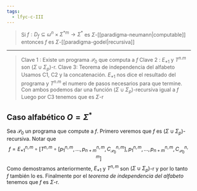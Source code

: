 ```yaml
---
tags:
  - lfyc-c-III
---
```

> Si $f: D_f\subseteq \omega^n\times\Sigma^{*m}\to\Sigma^*$ es $\Sigma$-[[paradigma-neumann|computable]] entonces $f$ es $\Sigma$-[[paradigma-godel|recursiva]] 

---
> Clave 1 : Existe un programa $\mathcal P_0$ que computa a $f$
> Clave 2 : $E_{*1}$ y $T^{n.m}$ son $(\Sigma\cup\Sigma_p)$-r.
> Clave 3: Teorema de independencia del alfabeto
> Usamos C1, C2 y la concatenación. $E_{*1}$ nos dice el resultado del programa y $T^{n.m}$ el numero de pasos necesarios para que termine. Con ambos podemos dar una función $(\Sigma\cup\Sigma_p)$-recursiva igual a $f$
> Luego por C3 tenemos que es $\Sigma$-r
## Caso alfabético $O=\Sigma^*$
Sea $\mathcal P_0$ un programa que compute a $f$. Primero veremos que $f$ es $(\Sigma\cup\Sigma_p)$-recursiva. Notar que
$$f=E_{*1}^{n,m}\circ[T^{n,m}\circ[p_1^{n,m},\dots,p_{n+m}^{n,m},C_{\mathcal P_0}^{n,m}],p_1^{n,m},\dots,p_{n+m}^{n,m},C_{\mathcal P_0}^{n,m}]$$
Como demostramos anteriormente, $E_{*1}$ y $T^{n,m}$ son $(\Sigma\cup\Sigma_p)$-r y por lo tanto $f$ también lo es.
Finalmente por el *teorema de independencia del alfabeto* tenemos que $f$ es $\Sigma$-r.
$$\tag*{$\blacksquare$}$$
